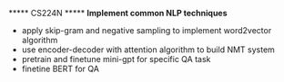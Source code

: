 ***** CS224N *****
**Implement common NLP techniques**
- apply skip-gram and negative sampling to implement word2vector algorithm  
- use encoder-decoder with attention algorithm to build NMT system
- pretrain and finetune mini-gpt for specific QA task
- finetine BERT for QA 
